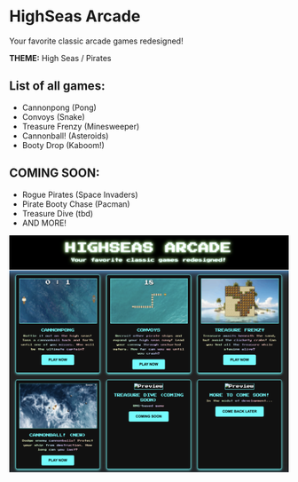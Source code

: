 # HighSeas Arcade
Your favorite classic arcade games redesigned! 

**THEME:** High Seas / Pirates

## List of all games:
- Cannonpong (Pong)
- Convoys (Snake)
- Treasure Frenzy (Minesweeper)
- Cannonball! (Asteroids)
- Booty Drop (Kaboom!)

## COMING SOON:
- Rogue Pirates (Space Invaders)
- Pirate Booty Chase (Pacman)
- Treasure Dive (tbd)
- AND MORE!

![alt preview](https://github.com/incognitobot-official/highseas-arcade/blob/main/preview.png?raw=true)